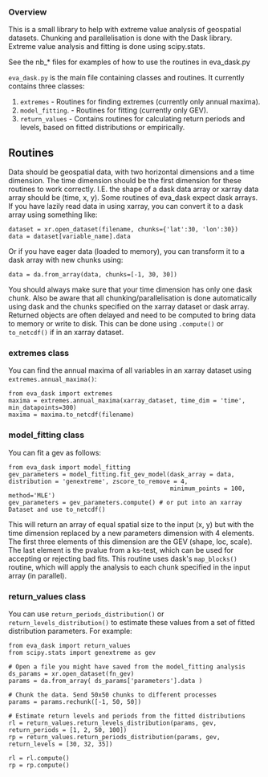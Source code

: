 ### Overview

This is a small library to help with extreme value analysis of geospatial datasets.
Chunking and parallelisation is done with the Dask library.
Extreme value analysis and fitting is done using scipy.stats.

See the nb_* files for examples of how to use the routines in eva_dask.py

`eva_dask.py` is the main file containing classes and routines.
It currently contains three classes:

1. `extremes`       - Routines for finding extremes (currently only annual maxima).
2. `model_fitting`. - Routines for fitting (currently only GEV).
3. `return_values`  - Contains routines for calculating return periods and levels, based on fitted distributions or empirically.

## Routines

Data should be geospatial data, with two horizontal dimensions and a time dimension. The time dimension should be the first dimension for these routines to work correctly. I.E. the shape of a dask data array or xarray data array should be (time, x, y). Some routines of eva_dask expect dask arrays. If you have lazily read data in using xarray, you can convert it to a dask array using something like:

```
dataset = xr.open_dataset(filename, chunks={'lat':30, 'lon':30})
data = dataset[variable_name].data
```

Or if you have eager data (loaded to memory), you can transform it to a dask array with new chunks using:

```
data = da.from_array(data, chunks=[-1, 30, 30])
```

You should always make sure that your time dimension has only one dask chunk. Also be aware that all chunking/parallelisation is done automatically using dask and the chunks specified on the xarray dataset or dask array. Returned objects are often delayed and need to be computed to bring data to memory or write to disk. This can be done using `.compute()` or `to_netcdf()` if in an xarray dataset.

### extremes class
You can find the annual maxima of all variables in an xarray dataset using `extremes.annual_maxima()`:

```
from eva_dask import extremes
maxima = extremes.annual_maxima(xarray_dataset, time_dim = 'time', min_datapoints=300)
maxima = maxima.to_netcdf(filename)
```

### model_fitting class
You can fit a gev as follows:

```
from eva_dask import model_fitting
gev_parameters = model_fitting.fit_gev_model(dask_array = data, distribution = 'genextreme', zscore_to_remove = 4, 
                                             minimum_points = 100, method='MLE')
gev_parameters = gev_parameters.compute() # or put into an xarray Dataset and use to_netcdf()
```

This will return an array of equal spatial size to the input (x, y) but with the time dimension replaced by a new parameters dimension with 4 elements. The first three elements of this dimension are the GEV (shape, loc, scale). The last element is the pvalue from a ks-test, which can be used for accepting or rejecting bad fits. This routine uses dask's `map_blocks()` routine, which will apply the analysis to each chunk specified in the input array (in parallel).

### return_values class

You can use `return_periods_distribution()` or `return_levels_distribution()` to estimate these values from a set of fitted distribution parameters. For example:

```
from eva_dask import return_values
from scipy.stats import genextreme as gev

# Open a file you might have saved from the model_fitting analysis
ds_params = xr.open_dataset(fn_gev)
params = da.from_array( ds_params['parameters'].data )

# Chunk the data. Send 50x50 chunks to different processes
params = params.rechunk([-1, 50, 50])

# Estimate return levels and periods from the fitted distributions
rl = return_values.return_levels_distribution(params, gev, return_periods = [1, 2, 50, 100])
rp = return_values.return_periods_distribution(params, gev, return_levels = [30, 32, 35])

rl = rl.compute()
rp = rp.compute()
```
